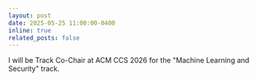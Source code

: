 ```yaml
---
layout: post
date: 2025-05-25 11:00:00-0400
inline: true
related_posts: false
---
```


I will be Track Co-Chair at ACM CCS 2026 for the "Machine Learning and Security" track.

